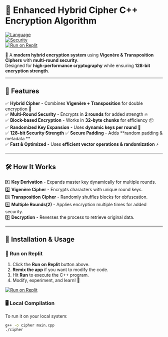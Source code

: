 # 🔐 Enhanced Hybrid Cipher C++ Encryption Algorithm

[![Language](https://img.shields.io/badge/Language-C++-blue.svg)](https://isocpp.org/)  
[![Security](https://img.shields.io/badge/Security-128--bit-green)]()  
[![Run on Replit](https://replit.com/badge/github/kushagrsharma15/kkk)](https://replit.com/@kushagrsharma15/kkk#main.cpp)  

🚀 A **modern hybrid encryption system** using **Vigenère & Transposition Ciphers** with **multi-round security**.  
Designed for **high-performance cryptography** while ensuring **128-bit encryption strength**.  

---

## 🌟 Features  

✅ **Hybrid Cipher** - Combines **Vigenère + Transposition** for double encryption 🔄  
✅ **Multi-Round Security** - Encrypts in **2 rounds** for added strength 🔥  
✅ **Block-based Encryption** - Works in **32-byte chunks** for efficiency 📦  
✅ **Randomized Key Expansion** - Uses **dynamic keys per round** 🎲  
✅ **128-bit Security Strength** 
✅ **Secure Padding** - Adds **random padding & metadata **   
✅ **Fast & Optimized** - Uses **efficient vector operations & randomization** ⚡  

---

## 🛠 How It Works  

1️⃣ **Key Derivation** - Expands master key dynamically for multiple rounds.  
2️⃣ **Vigenère Cipher** - Encrypts characters with unique round keys.  
3️⃣ **Transposition Cipher** - Randomly shuffles blocks for obfuscation.  
4️⃣ **Multiple Rounds(2)** - Applies encryption multiple times for added security.  
5️⃣ **Decryption** - Reverses the process to retrieve original data.  

---


## 📌 Installation & Usage  

### 🔹 Run on Replit   
1. Click the **Run on Replit** button above.  
2. **Remix the app** if you want to modify the code.  
3. Hit **Run** to execute the C++ program.  
4. Modify, experiment, and learn! 🎯  

[![Run on Replit](https://replit.com/badge/github/kushagrsharma15/kkk)](https://replit.com/@kushagrsharma15/kkk#main.cpp)  

### 🖥️ Local Compilation  
To run it on your local system:  
```bash
g++ -o cipher main.cpp
./cipher
